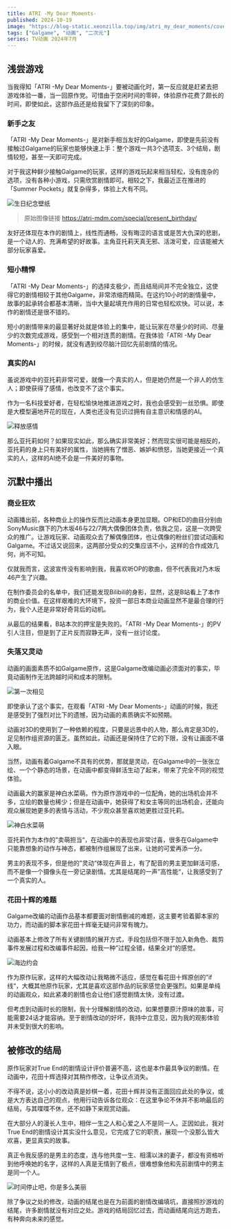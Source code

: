 ```yaml
---
title: ATRI -My Dear Moments-
published: 2024-10-19
image: "https://blog-static.xeonzilla.top/img/atri_my_dear_moments/cover.avif"
tags: ["Galgame", "动画", "二次元"]
series: TV动画 2024年7月
---
```

## 浅尝游戏
当我得知「ATRI -My Dear Moments-」要被动画化时，第一反应就是赶紧去把游戏体验一番，当一回原作党。可惜由于空闲时间的零碎，体验原作花费了颇长的时间，即使如此，这部作品还是给我留下了深刻的印象。

### 新手之友
「ATRI -My Dear Moments-」是对新手相当友好的Galgame，即使是先前没有接触过Galgame的玩家也能够快速上手：整个游戏一共3个选项支、3个结局，剧情较短，甚至一天即可完成。

对于我这种鲜少接触Galgame的玩家，这样的游戏玩起来相当轻松，没有庞杂的选项，没有各种小游戏，只需欣赏剧情即可。相较之下，我最近正在推进的「Summer Pockets」就复杂得多，体验上大有不同。

![生日纪念壁纸](https://blog-static.xeonzilla.top/img/atri_my_dear_moments/01.avif "生日纪念壁纸")

>原始图像链接 <https://atri-mdm.com/special/present_birthday/>

友好还体现在本作的剧情上，线性而通畅，没有晦涩的语言或是苦大仇深的悲剧，是一个动人的、充满希望的好故事。主角亚托莉天真无邪、活泼可爱，应该能被大部分玩家喜爱。

### 短小精悍
「ATRI -My Dear Moments-」的选择支极少，而且结局间并不完全独立，这使得它的剧情相较于其他Galgame，非常浓缩而精简。在这约10小时的剧情量中，故事的起承转合都基本清晰，当中大量起填充作用的日常也轻松欢快。可以说，本作的剧情还是很不错的。

短小的剧情带来的最显著好处就是体验上的集中，能让玩家在尽量少的时间、尽量少的次数完成游戏，感受到一个相对连贯的剧情。在我体验「ATRI -My Dear Moments-」的时候，就没有遇到绞尽脑汁回忆先前剧情的情况。

### 真实的AI
虽说游戏中的亚托莉非常可爱，就像一个真实的人，但是她仍然是一个非人的仿生人；即使获得了感情，也改变不了这个事实。

作为一名科技爱好者，在轻松愉快地推进游戏之时，我也会感受到一丝恐惧。即使是大模型遍地开花的现在，人类也还没有见识过拥有自主意识和情感的AI。

![释放感情](https://blog-static.xeonzilla.top/img/atri_my_dear_moments/02.avif "释放感情")

那么亚托莉如何？如果现实如此，那么确实非常美好；然而现实很可能是相反的，亚托莉的身上只有美好的属性，当她拥有了憎恶、嫉妒和愤怒，当她更接近一个真实的人，这样的AI绝不会是一件美好的事物。

## 沉默中播出
### 商业狂欢
动画播出前，各种商业上的操作反而比动画本身更加显眼。OP和ED的曲目分别由SonyMusic旗下的乃木坂46与22/7两大偶像团体负责，依我之见，这是一次跨受众的推广。让游戏玩家、动画观众去了解偶像团体，也让偶像的粉丝们尝试动画和Galgame。不过话又说回来，这两部分受众的交集应该不小，这样的合作成效几何，尚不可知。

仅就我而言，这波宣传没有影响到我，我喜欢听OP的歌曲，但不代表我对乃木坂46产生了兴趣。

在制作委员会的名单中，我们还能发现Bilibili的身影，显然，这是B站看上了本作的商业价值。在这样艰难的大环境下，投资一部日本商业动画显然不是最合理的行为，我个人还是非常好奇背后的动机。

从最后的结果看，B站本次的押宝是失败的。「ATRI -My Dear Moments-」的PV引人注目，但是到了正片反而寂静无声，没有一丝讨论度。

### 失落又灵动
动画的画面素质不如Galgame原作，这是Galgame改编动画必须面对的事实，毕竟动画制作无法跨越时间和成本的限制。

![第一次相见](https://blog-static.xeonzilla.top/img/atri_my_dear_moments/03.avif "第一次相见")

即使承认了这个事实，在观看「ATRI -My Dear Moments-」动画的时候，我还是感受到了强烈对比下的遗憾，因为动画的素质确实不如预期。

动画对3D的使用到了一种依赖的程度，只要是远景中的人物，那么肯定是3D的，足见制作组资源的匮乏。虽然如此，动画还是保持住了它的下限，没有让画面不堪入眼。

当然，动画有着Galgame不具有的优势，那就是灵动，在Galgame中的一张张立绘、一个个静态的场景，在动画中都变得鲜活生动了起来，带来了完全不同的视觉体验。

动画最大的赢家是神白水菜萌。作为原作游戏中的一位配角，她的出场机会并不多，立绘的数量也稀少；但是在动画中，她获得了和女主等同的出场机会，还能向观众展现她更多的表情与活动，不少观众甚至喜欢她更胜过亚托莉。

![神白水菜萌](https://blog-static.xeonzilla.top/img/atri_my_dear_moments/04.avif "神白水菜萌")

亚托莉作为本作的”卖萌担当“，在动画中的表现也非常讨喜，很多在Galgame中只能靠想象的动作与神态，都被制作组展现了出来，让她的可爱再添一分。

男主的表现不多，但是他的”灵动“体现在声音上，有了配音的男主更加鲜活可感，而不是像一个摄像头在一旁记录剧情。尤其是结尾的一声”高性能“，让我感受到了一个真实的人。

### 花田十辉的难题
Galgame改编的动画作品基本都要面对剧情删减的难题，这主要考验着脚本家的功力，而动画的脚本家花田十辉毫无疑问非常有魄力。

动画基本上修改了所有关键剧情的展开方式，手段包括但不限于加入新角色、裁剪事件发展过程和改编事件起因，给我一种”过程全错，结果全对“的感觉。

![海边约会](https://blog-static.xeonzilla.top/img/atri_my_dear_moments/05.avif "海边约会")

作为原作玩家，这样的大幅改动让我略微不适应，感觉在看花田十辉原创的”if线“，大概其他原作玩家，尤其是喜欢这部作品的玩家感觉会更强烈。如果是单纯的动画观众，如此紧凑的剧情也会让他们感觉剧情太快，没有过渡。

但考虑到动画时长的限制，我十分理解剧情的改动，如果想要原汁原味的故事，可能需要24话才能容纳。至于剧情改动的好坏，我持中立意见，因为我的观影体验并未受到很大的影响。

## 被修改的结局
原作玩家对True End的剧情设计评价普遍不高，这也是本作最具争议的剧情。在动画中，花田十辉选择对其稍作修改，让争议点消失。

不得不说，这小小的改动真是妙棋一着，花田十辉并没有正面回应此处的争议，或是大方表达自己的观点，他用行动告诉各位观众：在这里争论不休并不影响最后的结局，与其喋喋不休，还不如静下来观赏动画。

在大部分人的漫长人生中，相伴一生之人和心爱之人不是同一人。正因如此，我对True End的剧情设计其实没什么意见，它完成了它的职责，展现一个没那么皆大欢喜，更显真实的故事。

真正令我反感的是男主的态度，连与他共度一生、相濡以沫的妻子，都没有资格听到他呼唤她的名字，这样的人真是无情到了极点，很难想象他和先前剧情中的男主是同一个人。

![时间停止吧，你是多么美丽](https://blog-static.xeonzilla.top/img/atri_my_dear_moments/06.avif "时间停止吧，你是多么美丽")

除了争议之处的修改，动画的结尾也是在为前面的剧情改编填坑，直接照抄游戏的结尾，许多剧情就没有对应之处。游戏的结局回忆过去，而动画结尾向远方跑去，有种奔向未来的感觉。